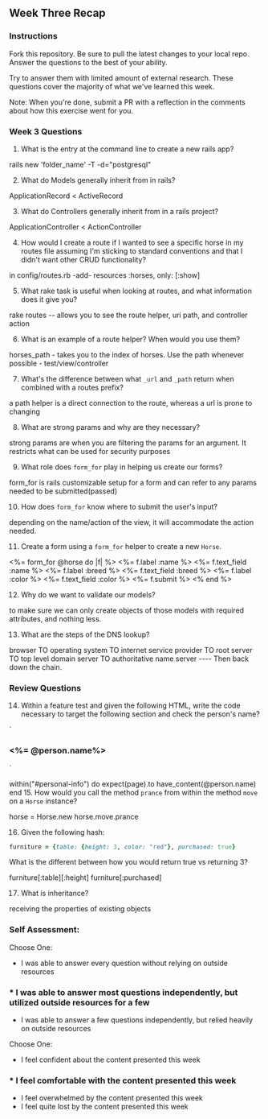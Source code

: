 ## Week Three Recap

### Instructions
Fork this repository. Be sure to pull the latest changes to your local repo. Answer the questions to the best of your ability.

Try to answer them with limited amount of external research. These questions cover the majority of what we've learned this week.

Note: When you're done, submit a PR with a reflection in the comments about how this exercise went for you.

### Week 3 Questions

1. What is the entry at the command line to create a new rails app?

rails new 'folder_name' -T -d="postgresql"

2. What do Models generally inherit from in rails?

ApplicationRecord < ActiveRecord

3. What do Controllers generally inherit from in a rails project?

ApplicationController < ActionController

4. How would I create a route if I wanted to see a specific horse in my routes file assuming I'm sticking to standard conventions and that I didn't want other CRUD functionality?

in config/routes.rb -add- resources :horses, only: [:show]

5. What rake task is useful when looking at routes, and what information does it give you?

rake routes -- allows you to see the route helper, uri path, and controller action

6. What is an example of a route helper? When would you use them?

horses_path - takes you to the index of horses. Use the path whenever possible - test/view/controller

7. What's the difference between what `_url` and `_path` return when combined with a routes prefix?

a path helper is a direct connection to the route, whereas a url is prone to changing

8. What are strong params and why are they necessary?

strong params are when you are filtering the params for an argument. It restricts what can be used for security purposes

9. What role does `form_for` play in helping us create our forms?

form_for is rails customizable setup for a form and can refer to any params needed to be submitted(passed)

10. How does `form_for` know where to submit the user's input?

depending on the name/action of the view, it will accommodate the action needed.

11. Create a form using a `form_for` helper to create a new `Horse`.

<%= form_for @horse do |f| %>
  <%= f.label :name %>
  <%= f.text_field :name %>
  <%= f.label :breed %>
  <%= f.text_field :breed %>
  <%= f.label :color %>
  <%= f.text_field :color %>
  <%= f.submit %>
<% end %>

12. Why do we want to validate our models?

to make sure we can only create objects of those models with required attributes,
 and nothing less.

13. What are the steps of the DNS lookup?

browser TO operating system TO internet service provider TO root server TO top
level domain server TO authoritative name server ---- Then back down the chain.

### Review Questions
14. Within a feature test and given the following HTML, write the code necessary to target the following section and check the person's name?

  `<section id="personal-info">
    <h3><%= @person.name%></h3>
   </section>`

   within("#personal-info") do
    expect(page).to have_content(@person.name)
   end
15. How would you call the method `prance` from within the method `move` on a `Horse` instance?

horse = Horse.new
horse.move.prance

16. Given the following hash:

```ruby
furniture = {table: {height: 3, color: "red"}, purchased: true}
```
What is the different between how you would return true vs returning 3?  

furniture[:table][:height]
furniture[:purchased]

17. What is inheritance?

receiving the properties of existing objects

### Self Assessment:
Choose One:
* I was able to answer every question without relying on outside resources
### * I was able to answer most questions independently, but utilized outside resources for a few
* I was able to answer a few questions independently, but relied heavily on outside resources

Choose One:
* I feel confident about the content presented this week
### * I feel comfortable with the content presented this week
* I feel overwhelmed by the content presented this week
* I feel quite lost by the content presented this week
